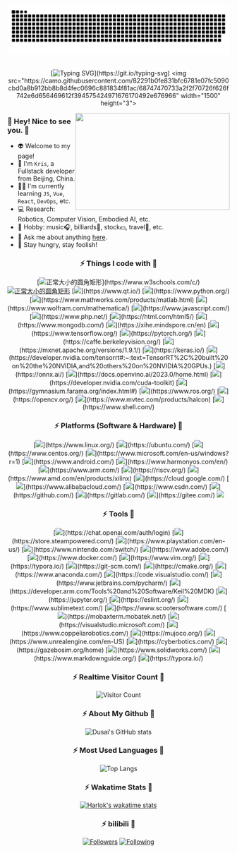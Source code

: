 <!-- ## GitHub Contributions  -->
<!-- ![](https://raw.githubusercontent.com/Mickeyyyang/Mickeyyyang/main/assets/github-contribution-grid-snake.svg)  -->
<!-- <div align="center"><img src="https://cdn.jsdelivr.net/gh/Mickeyyyang/Mickeyyyang/assets/github-contribution-grid-snake.svg" /></div>  -->






<!-- snake animation -->
<div align="center">
  <picture>
    <source media="(prefers-color-scheme: dark)" srcset="https://raw.githubusercontent.com/Mickeyyyang/Mickeyyyang/output/github-contribution-grid-snake-dark.svg">
    <source media="(prefers-color-scheme: light)" srcset="https://raw.githubusercontent.com/Mickeyyyang/Mickeyyyang/output/github-contribution-grid-snake.svg">
    <img alt="github contribution grid snake animation" src="https://raw.githubusercontent.com/platane/platane/output/github-contribution-grid-snake.svg">
  </picture>
</div>

<!--  插入空行 -->
<br>

<div align="center">
  
  [![Typing SVG](https://readme-typing-svg.herokuapp.com?font=Fredericka+the+Great&color=6B7AF7&center=true&vCenter=true&width=900&height=30&size=23&lines=The+time+for+action+is+now.+It%E2%80%99s+never+too+late+to+do+something.)](https://git.io/typing-svg)
  <img src="https://camo.githubusercontent.com/82291b0fe831bfc6781e07fc5090cbd0a8b912bb8b8d4fec0696c881834f81ac/68747470733a2f2f70726f626f742e6d656469612f394575424971676170492e676966"
width="1500"  height="3"> 

</div>


<!-- <img align='right' src="https://tva4.sinaimg.cn/large/008k1Yt0ly1h4no500obvg30fk0bo1cn.gif" width="330"  />  -->
<img align='right' src="https://tva4.sinaimg.cn/large/008k1Yt0ly1h4no500obvg30fk0bo1cn.gif" width="350" height="220" />


### :boy: Hey! Nice to see you. :sparkling_heart:

- :alien: Welcome to my page!
- :robot: I'm `Kris`, a Fullstack developer from Beijing, China.
- 🚵‍♂️ I'm currently learning `JS`, `Vue`, `React`, `DevOps`, etc.
- :computer: Research: Robotics, Computer Vision, Embodied AI, etc.
- :yellow_heart: Hobby: music:headphones:, billiards:8ball:, stock:dollar:, travel:bullettrain_front:, etc.
- :e-mail: Ask me about anything [here](mailto:bitxuyang@gmail.com).
- :book: Stay hungry, stay foolish!


<div align="center">
  
  ### :zap: Things I code with :beers:

  [![正常大小的圆角矩形](https://img.shields.io/badge/C-rgb(98,149,204).svg?logo=c&logoColor=white)](https://www.w3schools.com/c/)
  [![正常大小的圆角矩形](https://img.shields.io/badge/C++-green.svg?logo=c%2B%2B&logoColor=white)](https://cplusplus.com/)
  [![](https://img.shields.io/badge/Qt-rgb(63,199,79).svg?logo=qt&logoColor=white)](https://www.qt.io/)
  [![](https://img.shields.io/badge/Python-rgb(247,204,66).svg?logo=python&logoColor=blue)](https://www.python.org/)
  [![](https://img.shields.io/badge/Matlab-rgb(107,181,173).svg?logo=matrix&logoColor=white)](https://www.mathworks.com/products/matlab.html)
  [![](https://img.shields.io/badge/Mathematica-rgb(221,31,0).svg?logo=Wolfram&logoColor=white)](https://www.wolfram.com/mathematica/)
  [![](https://img.shields.io/badge/Javascript-rgb(80,126,156).svg?logo=javascript&logoColor=yellow)](https://www.javascript.com/)
  [![](https://img.shields.io/badge/PHP-rgb(115,119,173).svg?logo=php&logoColor=white)](https://www.php.net/)
  [![](https://img.shields.io/badge/HTML5-rgb(227,79,38).svg?logo=html5&logoColor=white)](https://html.com/html5/)
  [![](https://img.shields.io/badge/MongoDB-rgb(19,170,82).svg?logo=mongodb&logoColor=white)](https://www.mongodb.com/)
  [![](https://img.shields.io/badge/MindSpore-rgb(228,0,17).svg?logo=huawei&logoColor=white)](https://xihe.mindspore.cn/en)
  [![](https://img.shields.io/badge/TensorFlow-rgb(230,138,35).svg?logo=Tensorflow&logoColor=white)](https://www.tensorflow.org/)
  [![](https://img.shields.io/badge/PyTorch-rgb(231,74,43).svg?logo=Pytorch&logoColor=white)](https://pytorch.org/)
  [![](https://img.shields.io/badge/Caffe-rgb(48,56,70).svg?logo=meta&logoColor=white)](https://caffe.berkeleyvision.org/)
  [![](https://img.shields.io/badge/MXNet-rgb(3,136,197).svg?logo=Apache&logoColor=white)](https://mxnet.apache.org/versions/1.9.1/)
  [![](https://img.shields.io/badge/Keras-rgb(201,0,0).svg?logo=Keras&logoColor=white)](https://keras.io/)
  [![](https://img.shields.io/badge/TensorRT-rgb(114,179,0).svg?logo=nvidia&logoColor=white)](https://developer.nvidia.com/tensorrt#:~:text=TensorRT%2C%20built%20on%20the%20NVIDIA,and%20others%20on%20NVIDIA%20GPUs.)
  [![](https://img.shields.io/badge/ONNX-rgb(173,173,173).svg?logo=onnx&logoColor=white)](https://onnx.ai/)
  [![](https://img.shields.io/badge/OpenVINO-rgb(105,35,232).svg?logo=intel&logoColor=white)](https://docs.openvino.ai/2023.0/home.html)
  [![](https://img.shields.io/badge/CUDA-rgb(117,184,0).svg?logo=nvidia&logoColor=white)](https://developer.nvidia.com/cuda-toolkit)
  [![](https://img.shields.io/badge/Gymnasium-rgb(44,84,80).svg?logo=openai&logoColor=white)](https://gymnasium.farama.org/index.html#)
  [![](https://img.shields.io/badge/ROS-rgb(42,58,91).svg?logo=ros&logoColor=white)](https://www.ros.org/)
  [![](https://img.shields.io/badge/OpenCV-rgb(135,211,100).svg?logo=OpenCV&logoColor=white)](https://opencv.org/)
  [![](https://img.shields.io/badge/Halcon-rgb(234,186,43).svg?logo=readdotcv&logoColor=white)](https://www.mvtec.com/products/halcon)
  [![](https://img.shields.io/badge/Shell-rgb(234,104,22).svg?logo=shell&logoColor=white)](https://www.shell.com/)
  

  
  ### :zap: Platforms (Software & Hardware) :beers:

  [![](https://img.shields.io/badge/Linux-rgb(242,190,12).svg?logo=linux&logoColor=black)](https://www.linux.org/)
  [![](https://img.shields.io/badge/Ubuntu-rgb(244,116,33).svg?logo=ubuntu&logoColor=white)](https://ubuntu.com/)
  [![](https://img.shields.io/badge/Centos-rgb(162,81,141).svg?logo=Centos&logoColor=white)](https://www.centos.org/)
  [![](https://img.shields.io/badge/Windows-rgb(1,116,205).svg?logo=windows&logoColor=white)](https://www.microsoft.com/en-us/windows?r=1)
  [![](https://img.shields.io/badge/Android-rgb(115,187,86).svg?logo=android&logoColor=white)](https://www.android.com/)
  [![](https://img.shields.io/badge/HarmonyOS-rgb(16,80,255).svg?logo=HarmonyOS&logoColor=white)](https://www.harmonyos.com/en/)
  [![](https://img.shields.io/badge/ARM-rgb(0,143,190).svg?logo=arm&logoColor=white)](https://www.arm.com/)
  [![](https://img.shields.io/badge/RISC_V-rgb(245,178,27).svg?logo=RISC-V&logoColor=white)](https://riscv.org/)
  [![](https://img.shields.io/badge/Xilinx-rgb(170,82,74).svg?logo=amd&logoColor=black)](https://www.amd.com/en/products/xilinx)
  [![](https://img.shields.io/badge/Google_Cloud-rgb(26,115,232).svg?logo=google-cloud&logoColor=white)](https://cloud.google.com/)
  [![](https://img.shields.io/badge/Alibaba_Cloud-rgb(255,106,0).svg?logo=Alibaba-Cloud&logoColor=white)](https://www.alibabacloud.com/)
  [![](https://img.shields.io/badge/CSDN-rgb(252,85,49).svg?logo=blogger&logoColor=white)](https://www.csdn.com/)
  [![](https://img.shields.io/badge/Github-rgb(0,0,0).svg?logo=github&logoColor=white)](https://github.com/)
  [![](https://img.shields.io/badge/Gitlab-rgb(242,106,37).svg?logo=gitlab&logoColor=white)](https://gitlab.com/)
  [![](https://img.shields.io/badge/Gitee-rgb(193,28,34).svg?logo=gitee&logoColor=white)](https://gitee.com/)
  [![](https://img.shields.io/badge/Stack_Overflow-3k+-gray.svg?logo=stack-overflow&labelColor=orange&logoColor=white)](https://stackoverflow.com/)
  

  
  ### :zap: Tools :beers:
  [![](https://img.shields.io/badge/ChatGPT-rgb(17,162,129).svg?logo=openAI&logoColor=white)](https://chat.openai.com/auth/login)
  [![](https://img.shields.io/badge/Steam-rgb(18,106,152).svg?logo=Steam&logoColor=white)](https://store.steampowered.com/)
  [![](https://img.shields.io/badge/PlayStation®5-rgb(78,82,201).svg?logo=PlayStation&logoColor=black)](https://www.playstation.com/en-us/)
  [![](https://img.shields.io/badge/Switch-rgb(247,57,16).svg?logo=Nintendo&logoColor=white)](https://www.nintendo.com/switch/)
  [![](https://img.shields.io/badge/Adobe-rgb(250,15,0).svg?logo=Adobe&logoColor=white)](https://www.adobe.com/)
  [![](https://img.shields.io/badge/Docker-rgb(36,150,237).svg?logo=docker&logoColor=white)](https://www.docker.com/)
  [![](https://img.shields.io/badge/Vim-rgb(1,152,51).svg?logo=vim&logoColor=white)](https://www.vim.org/)
  [![](https://img.shields.io/badge/Tmux-rgb(21,179,27).svg?logo=Tmux&logoColor=gray)](https://typora.io/)
  [![](https://img.shields.io/badge/Git-rgb(240,80,50).svg?logo=git&logoColor=white)](https://git-scm.com/)
  [![](https://img.shields.io/badge/CMake-rgb(6,79,152).svg?logo=CMake&labelColor=green&logoColor=white)](https://cmake.org/)
  [![](https://img.shields.io/badge/Anaconda-rgb(57,175,69).svg?logo=anaconda&labelColor=orange&logoColor=white)](https://www.anaconda.com/)
  [![](https://img.shields.io/badge/Visual_Studio_Code-rgb(70,170,233).svg?logo=Visual-Studio-Code&logoColor=white)](https://code.visualstudio.com/)
  [![](https://img.shields.io/badge/PyCharm-rgb(32,208,136).svg?logo=PyCharm&logoColor=white)](https://www.jetbrains.com/pycharm/)
  [![](https://img.shields.io/badge/Keil_MDK-rgb(213,184,96).svg?logo=STMicroelectronics&logoColor=white)](https://developer.arm.com/Tools%20and%20Software/Keil%20MDK)
  [![](https://img.shields.io/badge/Jupyter_Notebook-rgb(243,119,38).svg?logo=Jupyter&logoColor=white)](https://jupyter.org/)
  [![](https://img.shields.io/badge/ESLint-rgb(124,124,234).svg?logo=ESLint&logoColor=white)](https://eslint.org/)
  [![](https://img.shields.io/badge/Sublime-rgb(255,151,4).svg?logo=Sublimetext&logoColor=white)](https://www.sublimetext.com/)
  [![](https://img.shields.io/badge/Beyond_Compare-rgb(20,73,200).svg?logo=composer&logoColor=white)](https://www.scootersoftware.com/)
  [![](https://img.shields.io/badge/MobaXterm-rgb(192,255,2).svg?logo=twoo&logoColor=white)](https://mobaxterm.mobatek.net/)
  [![](https://img.shields.io/badge/Visual_Studio-rgb(139,87,198).svg?logo=Visual-Studio&logoColor=white)](https://visualstudio.microsoft.com/)
  [![](https://img.shields.io/badge/CoppeliaSim-rgb(211,42,42).svg?logo=robotframework&logoColor=white)](https://www.coppeliarobotics.com/)
  [![](https://img.shields.io/badge/MuJoCo-rgb(0,83,214).svg?logo=google&logoColor=white)](https://mujoco.org/)
  [![](https://img.shields.io/badge/Unreal_Engine-rgb(0,0,0).svg?logo=unrealengine&logoColor=white)](https://www.unrealengine.com/en-US)
  [![](https://img.shields.io/badge/Webots-rgb(189,0,22).svg?logo=probot&logoColor=white)](https://cyberbotics.com/)
  [![](https://img.shields.io/badge/Gazebo-rgb(245,129,19).svg?logo=robotframework&logoColor=white)](https://gazebosim.org/home)
  [![](https://img.shields.io/badge/SolidWorks-rgb(218,41,28).svg?logo=solid&logoColor=white)](https://www.solidworks.com/)
  [![](https://img.shields.io/badge/Markdown-rgb(0,168,222).svg?logo=markdown&logoColor=white)](https://www.markdownguide.org/)
  [![](https://img.shields.io/badge/Typora-rgb(255,255,255).svg?logo=googlemarketingplatform&logoColor=black)](https://typora.io/)


</div>





<div align="center">
  
  ### :zap: Realtime Visitor Count :beers:
  ![Visitor Count](https://profile-counter.glitch.me/Mickeyyyang/count.svg)
  
  
  ### :zap: About My Github :beers:
  ![Dusai's GitHub stats](https://github-readme-stats.vercel.app/api?username=Mickeyyyang&show_icons=true&count_private=true&theme=slateorange&rank_icon=github&hide_title=true&card_width=400px&include_all_commits=true&line_height=26) 
  
  
  ### :zap: Most Used Languages :beers:
  ![Top Langs](https://github-readme-stats.vercel.app/api/top-langs/?username=anuraghazra&theme=solarized-light&size_weight=0.5&count_weight=0.5&hide_title=true&langs_count=8&layout=pie&card_width=300)
  
  
  ### :zap: Wakatime Stats :beers:
  [![Harlok's wakatime stats](https://github-readme-stats.vercel.app/api/wakatime?username=ffflabs&hide_title=true&theme=gruvbox_light&layout=compact)](https://github.com/anuraghazra/github-readme-stats)
  
  
  ### :zap: bilibili :beers:
  [![Followers](https://bilistats.lonelyion.com/followers?uid=269953094)](https://www.bilibili.com/)
  [![Following](https://bilistats.lonelyion.com/following?uid=269953094)](https://www.bilibili.com/)
  <!-- ![Live Status](https://bilistats.lonelyion.com/live_status?uid=269953094)  -->

</div>


<!-- ![Video Views](https://bilistats.lonelyion.com/views?uid=269953094)  -->
<!-- <img src="https://bilistats.lonelyion.com/views?uid=[你的UID]&type=article" alt="Article Views"/>  -->
<!-- ![Article Views](https://bilistats.lonelyion.com/views?uid=269953094&type=article)  -->
<!-- ![Likes](https://bilistats.lonelyion.com/views?uid=269953094&type=likes)  -->
<!-- ![Level](https://bilistats.lonelyion.com/level?uid=269953094)  -->
<!-- ![B站统计](https://stats.justsong.cn/api/bilibili/?id=269953094&theme=solarized-light&hide_title=true)  -->


<!-- 注释行 -->
<!-- ![正常大小的圆角矩形](https://img.shields.io/badge/C++-11/17/19/21-gray.svg?logo=c%2B%2B&labelColor=green) -->
<!-- ![](https://img.shields.io/badge/Python-3.9-gray?logo=python&labelColor=yellow) -->
<!-- ![](https://img.shields.io/badge/Docker-rgb(255%2C255%2C0)?logo=docker) -->
<!-- ![](https://img.shields.io/badge/Stack_Overflow-3k+-gray.svg?logo=github&labelColor=orange) -->
<!-- ![](https://img.shields.io/badge/GitHub-6k+-gray.svg?logo=github&style=social) -->

<!-- ![Dusai's GitHub stats](https://github-readme-stats.vercel.app/api?username=Mickeyyyang&show_icons=true&theme=radical&count_private=true) -->
